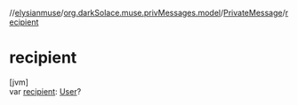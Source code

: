 //[elysianmuse](../../../index.md)/[org.darkSolace.muse.privMessages.model](../index.md)/[PrivateMessage](index.md)/[recipient](recipient.md)

# recipient

[jvm]\
var [recipient](recipient.md): [User](../../org.darkSolace.muse.user.model/-user/index.md)?
